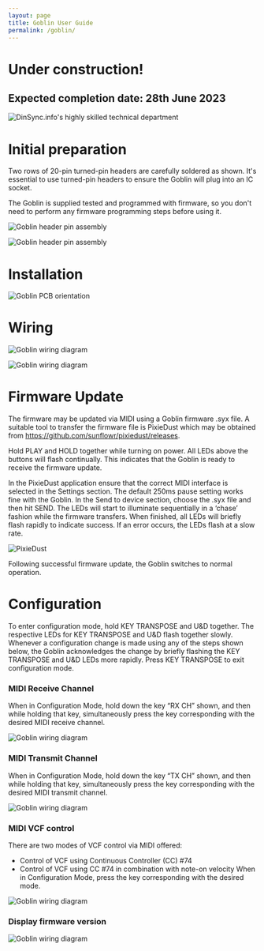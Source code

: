 ```yaml
---
layout: page
title: Goblin User Guide
permalink: /goblin/
---
```


# Under construction!

## __Expected completion date: 28th June 2023__


![DinSync.info's highly skilled technical department](/assets/goblin_under_construction.jpg)


# Initial preparation

Two rows of 20-pin turned-pin headers are carefully soldered as shown. It's essential to use turned-pin headers to ensure the Goblin will plug into an IC socket.

The Goblin is supplied tested and programmed with firmware, so you don't need to perform any firmware programming steps before using it.

![Goblin header pin assembly](/assets/goblin_assembly_1.jpg)


![Goblin header pin assembly](/assets/goblin_assembly_2.jpg)


# Installation

![Goblin PCB orientation](/assets/goblin_fitted.jpg)


# Wiring


![Goblin wiring diagram](/assets/goblin_wiring.png)


![Goblin wiring diagram](/assets/goblin_vcf_location.png)



# Firmware Update

The firmware may be updated via MIDI using a Goblin firmware .syx file. A suitable tool to transfer the firmware file is PixieDust which may be obtained from https://github.com/sunflowr/pixiedust/releases. 

Hold PLAY and HOLD together while turning on power. All LEDs above the buttons will flash continually. This indicates that the Goblin is ready to receive the firmware update.

In the PixieDust application ensure that the correct MIDI interface is selected in the Settings section. The default 250ms pause setting works fine with the Goblin. In the Send to device section, choose the .syx file and then hit SEND. The LEDs will start to illuminate sequentially in a ‘chase’ fashion while the firmware transfers. When finished, all LEDs will briefly flash rapidly to indicate success. If an error occurs, the LEDs flash at a slow rate. 


![PixieDust](/assets/goblin_pixiedust.png)


Following successful firmware update, the Goblin switches to normal operation.


# Configuration

To enter configuration mode, hold KEY TRANSPOSE and U&D together. The respective LEDs for KEY TRANSPOSE and U&D flash together slowly.
Whenever a configuration change is made using any of the steps shown below, the Goblin acknowledges the change by briefly flashing the KEY TRANSPOSE and U&D LEDs more rapidly.
Press KEY TRANSPOSE to exit configuration mode.


### MIDI Receive Channel

When in Configuration Mode, hold down the key “RX CH” shown, and then while holding that key, simultaneously press the key corresponding with the desired MIDI receive channel.


![Goblin wiring diagram](/assets/goblin_rx_ch.png)


### MIDI Transmit Channel

When in Configuration Mode, hold down the key “TX CH” shown, and then while holding that key, simultaneously press the key corresponding with the desired MIDI transmit channel.


![Goblin wiring diagram](/assets/goblin_tx_ch.png)


### MIDI VCF control

There are two modes of VCF control via MIDI offered:
- Control of VCF using Continuous Controller (CC) #74
- Control of VCF using CC #74 in combination with note-on velocity 
 When in Configuration Mode, press the key corresponding with the desired mode.


 ![Goblin wiring diagram](/assets/goblin_vcf_source.png)


### Display firmware version


![Goblin wiring diagram](/assets/goblin_sw_version.png)

